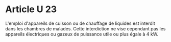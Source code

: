 # Article U 23

L'emploi d'appareils de cuisson ou de chauffage de liquides est interdit dans les chambres de malades. Cette interdiction ne vise cependant pas les appareils électriques ou gazeux de puissance utile ou plus égale à 4 kW.
